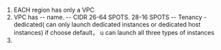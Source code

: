 1.  EACH region has only a VPC
2.  VPC has -- name.
            -- CIDR 26-64 SPOTS. 28-16 SPOTS
            -- Tenancy - dedicated( can only launch dedicated instances or dedicated host instances)
                                    if choose default，  u can launch all three types of instances
3.
